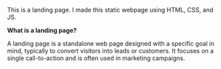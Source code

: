This is a landing page. I made this static webpage using HTML, CSS, and JS.

**What is a landing page?**

A landing page is a standalone web page designed with a specific goal in mind, typically to convert visitors into leads or customers. It focuses on a single call-to-action and is often used in marketing campaigns.

